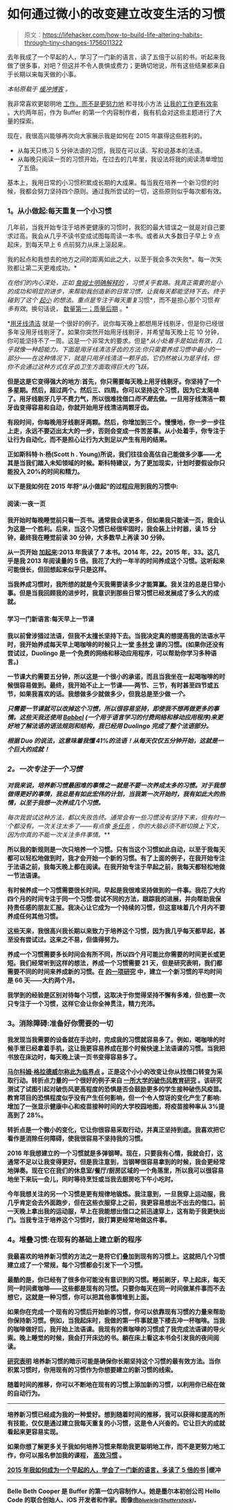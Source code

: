 # 如何通过微小的改变建立改变生活的习惯

> 原文：<https://lifehacker.com/how-to-build-life-altering-habits-through-tiny-changes-1756011322>

去年我成了一个早起的人，学习了一门新的语言，读了五倍于以前的书。听起来我做了很多事，对吧？但这并不令人畏惧或费力；更确切地说，所有这些结果都来自于长期以来每天做的小事。



*本帖原载于* [*缓冲博客*](https://open.buffer.com/building-habits/) *。*

我非常喜欢更聪明地 [工作，而不是更努力地](https://blog.bufferapp.com/5-ways-to-get-more-done-by-working-smarter-not-harder) 和寻找小方法 [让我的工作更有效率](https://blog.bufferapp.com/5-more-ways-to-work-smarter-not-harder) 。大约两年前，作为 Buffer 的第一个内容制作者，我有机会对这些主题进行了大量的探索。

现在，我很高兴能够再次向大家展示我是如何在 2015 年赢得这些胜利的。

*   从每天只练习 5 分钟法语的习惯，我现在可以读、写和说基本的法语。
*   从每晚只阅读一页的习惯开始，在过去的几年里，我设法将我的阅读清单增加了五倍。

基本上，我用日常的小习惯积累成长期的大成果。每当我在培养一个新习惯的时候，我都会努力坚持四个原则。通过我所尝试的一切，这些原则似乎每次都有效。

### **1。从小做起:每天重复一个小习惯**

几年前，当我开始专注于培养更健康的习惯时，我犯的最大错误之一就是对自己要求过高。我会从几乎不读书变成试图每周读一本书。或者从大多数日子早上 9 点起床，到每天早上 6 点前努力从床上滚起来。

我的起点和我想去的地方之间的距离如此之大，以至于我会多次失败*。每一次失败都让第二天更难成功。*

*在他们的内心深处，正如 [詹姆士明确解释的](http://jamesclear.com/three-steps-habit-change) ，习惯关乎套路。我真正需要的是小的成功和明显的进步，来帮助我创造新的日常习惯，让我每天都能坚持下去。终于碰到了这个 [起小](http://zenhabits.net/habitses/) 的想法。重点是专注于每天重复*习惯*，而不是担心那个习惯*有多有效*。换句话说， [数量第一；质量后期](https://medium.com/the-business-of-living/why-quantity-should-be-your-priority-3bc2b16fe3f5#.fn1fyv6fw) 。*

*[用牙线清洁](http://zenhabits.net/floss/) 就是一个很好的例子。说你每天晚上都想用牙线剔牙，但是你已经很多年没用牙线剔牙了。如果你突然开始用牙线剔牙，并希望每天晚上花 10 分钟，你可能坚持不了一周。这是一个非常大的要求。但是**从小处着手是如此有效，几乎就像一种超能力。**下面是用牙线清洁牙齿的方法:你只需要养成习惯中最小的一部分——在这种情况下，就是只用牙线清洁一颗牙齿*。它仍然被认为是牙线，但你不会通过这种方式在牙齿卫生方面取得巨大的飞跃。**

**但是这是它变得强大的地方:首先，你只需要每天晚上用牙线剔牙。你坚持了一个多星期。然后，超过两个。然后三、四周。你可以坚持这个习惯，因为它太简单了。用牙线剔牙几乎不费力气，所以很难找借口*而不是*去做。一旦用牙线清洁一颗牙齿变得容易和自动，你就开始用牙线清洁两颗牙齿。**

**有段时间，你每晚用牙线剔牙两颗。然后，你增加到三个。慢慢地，你一步一步往上走，永远不要迈出太大的一步，否则会变成一件苦差事。从小处着手，你专注于让行为自动化，而不是担心让行为大到足以产生有用的结果。**

**正如斯科特·h·杨(Scott h . Young)所说，我们往往会高估自己能做多少事——尤其是当我们踏入未知领域的时候。斯科特建议，为了更加现实，计划时要假设你只能投入 20%的时间和精力。**

**以下是我如何在 2015 年将“从小做起”的过程应用到我的习惯中:**

#### ****阅读:一夜一页****

**我开始时每晚睡觉前只看一页书。通常我会读更多，但如果我只能读一页，我会认为这是一个胜利。后来，当这个习惯已经很牢固时，我会装上计时器，读 15 分钟，最终我在睡觉前读 30 分钟，大多数早上再读 30 分钟。**

**从一页开始 [加起来](https://www.goodreads.com/review/list/4473148):2013 年我读了 7 本书。2014 年，22。2015 年，33。这几乎是我 2013 年阅读量的 5 倍。我花了大约一年半的时间养成这个习惯。这听起来可能很长，但回想起来似乎只是这样。**

**当我养成习惯时，我所想的就是今天我需要读多少才能算赢。我关注的总是日常小事。但是当我回顾我的进步时，我意识到那些日常习惯已经发展成了多么大的成就。**

#### **学习一门新语言:每天早上一节课**

**我以前曾涉猎过法语，但我不太擅长坚持下去。当我决定真的想提高我的法语水平时，我开始养成每天早上喝咖啡的时候只上一堂 [多林戈](https://www.duolingo.com/) 课的习惯。(如果你还没有尝试过，Duolingo 是一个免费的网络和移动应用程序，可以帮助你学习多种语言。)**

**一节课大约需要五分钟，所以这是一个很小的承诺，而且当我坐在一起喝咖啡的时候很容易做到。最终，我开始不止上一节课——两节、三节，有时甚至四节或五节，如果我喜欢的话。我想做多少就做多少，但我总是至少做*一个。***

***只需要一节课就可以改掉这个习惯，所以很容易坚持，即使我不想再做更多的事情。这些天我还使用 [Babbel](https://www.babbel.com/) (一个用于语言学习的付费网络和移动应用程序)来更好地了解法语的语法规则和结构，我已经用 Duolingo 完成了整个法语部分。***

***根据 Duo 的说法，这意味着我懂 41%的法语！从每天仅仅五分钟开始，这就是一个巨大的成就！***

### *****2。一次专注于一个习惯*****

***对我来说，培养新习惯最困难的事情之一就是不要一次养成太多的习惯。对于我想做得更好的事情，我总是有如此宏伟的计划，当我第一次开始时，我有如此大的热情，以至于我想一次养成几个习惯。***

***每次我尝试这种方法，都以失败告终。通常会有一些习惯没有坚持下来，但有时一个都没有。一次关注太多了——有点像 [多任务](https://exist.io/blog/multitasking/) ，你的大脑必须不断切换上下文，因为你真的*不能*一次关注多件事情。***

**所以我的新规则是一次只培养一个习惯。只有当这个习惯如此自动，以至于我每天都可以轻松地做到时，我才会开始一个新的习惯。有了上面的例子，在我开始专注于法语之前，我每天晚上都在阅读。在我开始专注于早起之前，我每天都轻松地做一节法语课。**

**有时候养成一个习惯需要很长时间。早起是我很难坚持做到的一件事。我花了大约四个月的时间专注于同一个习惯:尝试不同的方法，跟踪我的进展，并向帮助我保持责任感的朋友汇报。我决心让它成为一个持续的习惯，但这意味着几个月内不要养成任何其他习惯。**

**这些天来，我很高兴我长期以来致力于培养这个习惯，因为我几乎每天都早起，甚至没有尝试过。这来之不易，但值得努力。**

**养成一个习惯需要多长时间会有所不同，所以四个月可能比你需要的时间更长或更短。我们经常听到这样的想法，养成一个习惯需要 21 天，但是研究表明，我们都需要不同的时间来养成新的习惯。在 [的一项研究](http://onlinelibrary.wiley.com/doi/10.1002/ejsp.674/abstract) 中，建立一个新习惯的平均时间是 66 天——大约两个月。**

**我学到的经验是区别对待每个习惯，这取决于你觉得坚持不懈有多难，但也要一次只专注于一个习惯，这样它会让你全神贯注，精力充沛。**

### ****3。消除障碍:准备好你需要的一切****

**我发现当我需要的设备就在手边时，完成我的习惯就容易多了。例如，喝咖啡的时候手里已经拿着手机，这让我更容易养成在那个时候快速上法语课的习惯。当我把书放在床边时，每天晚上读一页书变得容易多了。**

**[马尔科姆·格拉德威尔称此为临界点](http://www.samuelthomasdavies.com/tipping-point/) 。正是这个小小的改变让你从找借口转变为采取行动。转折点力量的一个很好的例子来自 [一所大学的破伤风教育研究](http://www.samuelthomasdavies.com/tipping-point/) 。该研究测试了试图引起对破伤风更高程度的恐惧是否会鼓励更多的学生接种破伤风疫苗。教育项目的恐惧程度似乎没有产生任何影响，但一个令人惊讶的变化产生了影响:增加了一张显示健康中心和疫苗接种时间的大学校园地图，将疫苗接种率从 3%提高到了 28%。**

**转折点是一个微小的变化，它让你很容易采取行动，并真正坚持到底。我喜欢把它看作是消除任何障碍，使我很容易不坚持我的习惯。**

**2016 年我想建立的一个习惯就是多弹钢琴。现在，只要我有心情，我就会打，这通常不足以让我变得更好。但是我注意到，当钢琴很容易拿到的时候，我会更经常地弹奏。现在它在我们的休息室/餐厅/厨房区域的一个角落里，所以我可以很容易地坐下来玩一会儿，同时等待烹饪或当我去厨房吃下午小吃时。**

**今年我想关注的另一个习惯是更有规律地锻炼。我注意到，一旦我穿上运动服，我几乎肯定会去外面跑步，但在这些衣服穿上之前，我更容易想出不出去的借口。前一天晚上拿出我的运动服，早上在我能想出借口之前迅速穿上，这有助于我更快出门。当我专注于培养这个习惯时，我打算更经常地做这件事。**

### ****4。堆叠习惯:在现有的基础上建立新的程序****

**我最喜欢的培养新习惯的方法之一是将它们叠加到现有的习惯上。这就把几个习惯建立成了一个常规，每个习惯都会引发下一个习惯。**

**最酷的是，你已经有了很多你可能没有意识到的习惯。睡前刷牙，早上起床，每天同一时间煮咖啡——这些都是现有的习惯。只要你每天在同一时间做某件事而不去想它，这就是一种习惯，你可以把其他事情堆到上面。**

**如果你在完成一个现有的习惯后开始新的习惯，你可以依靠现有习惯的力量来帮助你保持新习惯。例如，当我起床时，我做的第一件事就是下楼去冲一杯咖啡。当我的咖啡做好后，我开始上法语课。我现有的煮咖啡的习惯成了我完成法语课的导火索。晚上睡觉的时候，我会打开床边的书。躺在床上看这本书会引发我的夜间阅读。**

**[研究表明](http://www.livescience.com/51551-how-to-get-into-exercise-routine.html) 培养新习惯的暗示可能是确保你长期坚持这个习惯的最有效方法。当你积累习惯时，你用现有的习惯作为你想要建立的新习惯的线索。**

**随着时间的推移，你可以不断地在现有的习惯上添加新的习惯，以利用你已经在做的自动行为。**

* * *

**培养新习惯已经成为我的一种爱好。想到随着时间的推移，我可以获得和提高的所有技能，仅仅是通过建立我每天重复的小习惯，这是令人兴奋的。它让巨大的成就看起来更容易实现。** 

**如果你想了解更多关于我如何培养习惯来帮助我更聪明地工作，而不是更努力地工作，你可以报名参加我的课程， [高效习惯](https://habits.bellebethcooper.com/) 。**

**[2015 年我如何成为一个早起的人，学会了一门新的语言，多读了 5 倍的书](https://open.buffer.com/building-habits/) |缓冲**

* * *

**Belle Beth Cooper 是 Buffer 的第一位内容制作人。她是墨尔本初创公司 Hello Code 的联合创始人、iOS 开发者和作家。图像由[<small>*bluelela*</small>](http://www.shutterstock.com/pic-252130108/stock-vector-imagination-concept-girl-reading-a-book-with-air-balloon-rocket-and-airplane-flying-out-night.html?src=0j3Xl40PKz0SZnlHqbrLsw-1-3)<small>*(*</small>[<small>*Shutterstock*</small>](http://shutterstock.com)<small>*)。*</small>**